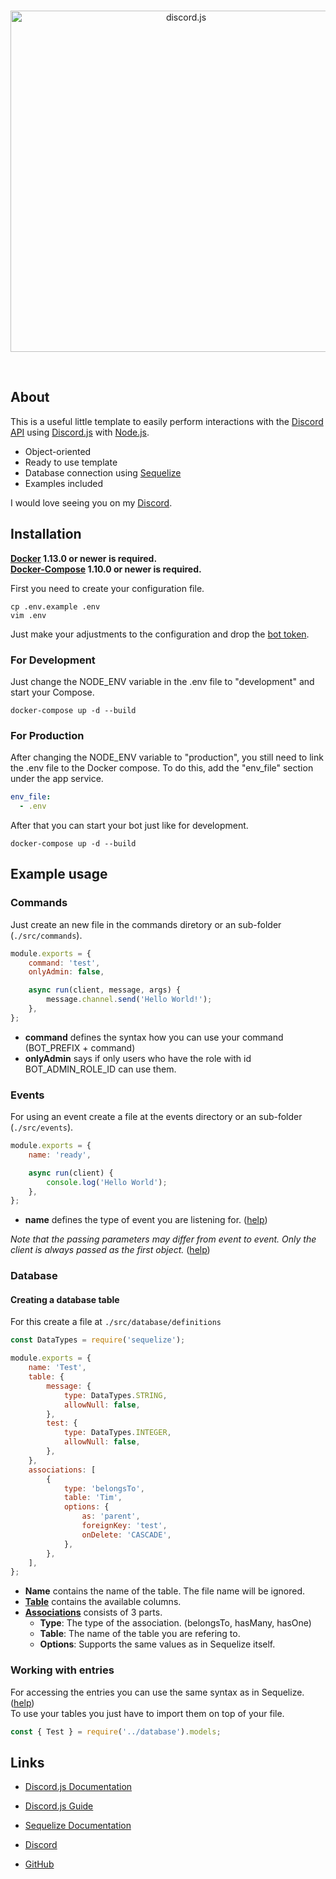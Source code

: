 <div align="center">
  <br />
  <p>
    <a href="https://discord.js.org"><img src="https://discord.js.org/static/logo.svg" width="546" alt="discord.js" /></a>
  </p>
  <br />
</div>

## About
This is a useful little template to easily perform interactions with the [Discord API](https://discord.com/developers/docs/intro)
using [Discord.js](https://discord.js.org/) with [Node.js](https://nodejs.org).

- Object-oriented
- Ready to use template
- Database connection using [Sequelize](https://sequelize.org/master/)
- Examples included

I would love seeing you on my [Discord](https://discord.gg/NHJ5hmnhbt).

## Installation

**[Docker](https://docs.docker.com/get-docker/) 1.13.0 or newer is required.**<br>
**[Docker-Compose](https://docs.docker.com/compose/install/) 1.10.0 or newer is required.**

First you need to create your configuration file.
```sh-session
cp .env.example .env
vim .env
```
Just make your adjustments to the configuration and drop the [bot token](https://discord.com/developers/).

### For Development

Just change the NODE_ENV variable in the .env file to "development" and start your Compose.
```sh-session
docker-compose up -d --build
```

### For Production

After changing the NODE_ENV variable to "production", you still need to link the .env file to the Docker compose.
To do this, add the "env_file" section under the app service.
```yml
env_file:
  - .env
```
After that you can start your bot just like for development.
```sh-session
docker-compose up -d --build
```

## Example usage

### Commands

Just create an new file in the commands diretory or an sub-folder (`./src/commands`).
```js
module.exports = {
	command: 'test',
	onlyAdmin: false,

	async run(client, message, args) {
		message.channel.send('Hello World!');
	},
};
```
- **command** defines the syntax how you can use your command (BOT_PREFIX + command)
- **onlyAdmin** says if only users who have the role with id BOT_ADMIN_ROLE_ID can use them.

### Events

For using an event create a file at the events directory or an sub-folder (`./src/events`).
```js
module.exports = {
	name: 'ready',

	async run(client) {
		console.log('Hello World');
	},
};
```
- **name** defines the type of event you are listening for. ([help](https://gist.github.com/koad/316b265a91d933fd1b62dddfcc3ff584))

*Note that the passing parameters may differ from event to event. Only the client is always passed as the first object.* ([help](https://gist.github.com/koad/316b265a91d933fd1b62dddfcc3ff584))

### Database

#### Creating a database table
For this create a file at `./src/database/definitions`
```js
const DataTypes = require('sequelize');

module.exports = {
	name: 'Test',
	table: {
		message: {
			type: DataTypes.STRING,
			allowNull: false,
		},
		test: {
			type: DataTypes.INTEGER,
			allowNull: false,
		},
	},
	associations: [
		{
			type: 'belongsTo',
			table: 'Tim',
			options: {
				as: 'parent',
				foreignKey: 'test',
				onDelete: 'CASCADE',
			},
		},
	],
};
```
- **Name** contains the name of the table. The file name will be ignored.<br>
- **[Table](https://sequelize.org/master/manual/model-basics.html)** contains the available columns.<br>
- **[Associations](https://sequelize.org/master/class/lib/associations/base.js~Association.html)** consists of 3 parts.<br>
  - **Type**: The type of the association. (belongsTo, hasMany, hasOne)
  - **Table**: The name of the table you are refering to.
  - **Options**: Supports the same values as in Sequelize itself.
### Working with entries
For accessing the entries you can use the same syntax as in Sequelize. ([help](https://sequelize.org/master/manual/model-querying-basics.html))<br>
To use your tables you just have to import them on top of your file.
```js
const { Test } = require('../database').models;
```

## Links

- [Discord.js Documentation](https://discord.js.org/#/docs/)
- [Discord.js Guide](https://discordjs.guide/)
- [Sequelize Documentation](https://sequelize.org/master/)

- [Discord](https://discord.gg/NHJ5hmnhbt)
- [GitHub](https://github.com/CaveGames)
